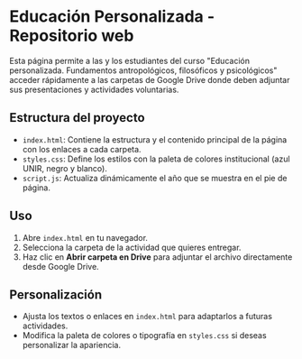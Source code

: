 # Educación Personalizada - Repositorio web

Esta página permite a las y los estudiantes del curso "Educación personalizada. Fundamentos antropológicos, filosóficos y psicológicos" acceder rápidamente a las carpetas de Google Drive donde deben adjuntar sus presentaciones y actividades voluntarias.

## Estructura del proyecto

- `index.html`: Contiene la estructura y el contenido principal de la página con los enlaces a cada carpeta.
- `styles.css`: Define los estilos con la paleta de colores institucional (azul UNIR, negro y blanco).
- `script.js`: Actualiza dinámicamente el año que se muestra en el pie de página.

## Uso

1. Abre `index.html` en tu navegador.
2. Selecciona la carpeta de la actividad que quieres entregar.
3. Haz clic en **Abrir carpeta en Drive** para adjuntar el archivo directamente desde Google Drive.

## Personalización

- Ajusta los textos o enlaces en `index.html` para adaptarlos a futuras actividades.
- Modifica la paleta de colores o tipografía en `styles.css` si deseas personalizar la apariencia.
